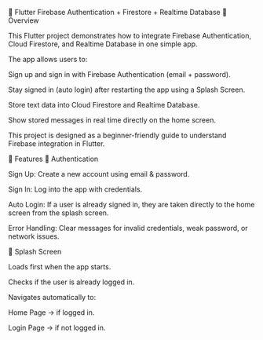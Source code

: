 📱 Flutter Firebase Authentication + Firestore + Realtime Database
📌 Overview

This Flutter project demonstrates how to integrate Firebase Authentication, Cloud Firestore, and Realtime Database in one simple app.

The app allows users to:

Sign up and sign in with Firebase Authentication (email + password).

Stay signed in (auto login) after restarting the app using a Splash Screen.

Store text data into Cloud Firestore and Realtime Database.

Show stored messages in real time directly on the home screen.

This project is designed as a beginner-friendly guide to understand Firebase integration in Flutter.

🚀 Features
🔑 Authentication

Sign Up: Create a new account using email & password.

Sign In: Log into the app with credentials.

Auto Login: If a user is already signed in, they are taken directly to the home screen from the splash screen.

Error Handling: Clear messages for invalid credentials, weak password, or network issues.

🌟 Splash Screen

Loads first when the app starts.

Checks if the user is already logged in.

Navigates automatically to:

Home Page → if logged in.

Login Page → if not logged in.
